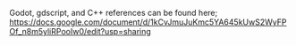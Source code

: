 Godot, gdscript, and C++ references can be found here; https://docs.google.com/document/d/1kCvJmuJuKmc5YA645kUwS2WyFPOf_n8m5yliRPooIw0/edit?usp=sharing
